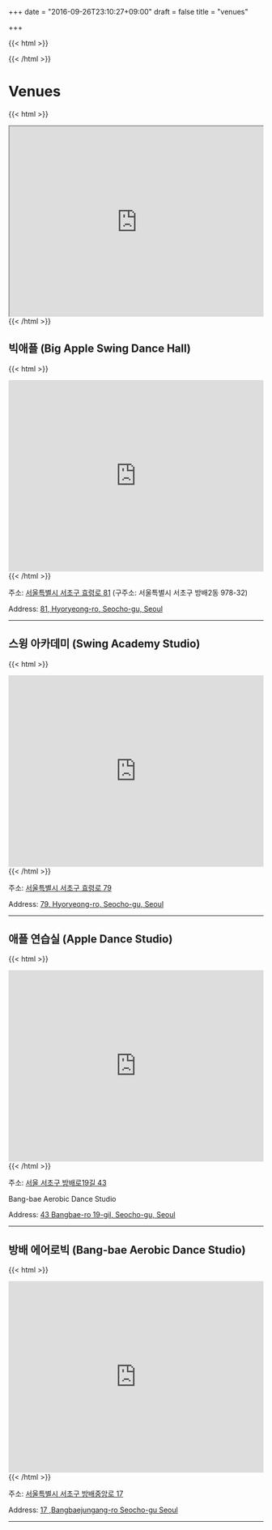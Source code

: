 +++
date = "2016-09-26T23:10:27+09:00"
draft = false
title = "venues"

+++

{{< html >}}
<style>
    .google-maps {
        position: relative;
        padding-bottom: 75%; // This is the aspect ratio
        height: 0;
        overflow: hidden;
    }
    .google-maps iframe {
        position: absolute;
        top: 0;
        left: 0;
        width: 100% !important;
        height: 100% !important;
    }
</style>
{{< /html >}}
# Venues

{{< html >}}
<div class="google-maps">
<iframe src="https://www.google.com/maps/d/embed?mid=1ubF19RP0otFgswhnK2oWBdNBWQk&hl=en" width="640" height="480"></iframe>
</div>
{{< /html >}}

## 빅애플 (Big Apple Swing Dance Hall)

{{< html >}}
<div class="google-maps">
<iframe src="https://www.google.com/maps/embed?pb=!1m14!1m8!1m3!1d12664.690933611391!2d126.993079!3d37.48025!3m2!1i1024!2i768!4f13.1!3m3!1m2!1s0x0%3A0xf0f8b5c010a0ccb2!2z67mFIOyVoO2UjOu5oCggQmlnIEFwcGxlIEJhcik!5e0!3m2!1sko!2skr!4v1474902897751" width="800" height="600" frameborder="0" style="border:0" allowfullscreen></iframe>
</div>
{{< /html >}}

주소: [서울특별시 서초구 효령로 81](https://goo.gl/maps/mVKFdfnLXew)
(구주소: 서울특별시 서초구 방배2동 978-32)

Address: [81, Hyoryeong-ro, Seocho-gu, Seoul](https://goo.gl/maps/mVKFdfnLXew)

------

## 스윙 아카데미 (Swing Academy Studio)

{{< html >}}
<div class="google-maps">
<iframe src="https://www.google.com/maps/embed?pb=!1m18!1m12!1m3!1d12664.708627679476!2d126.98417838134847!3d37.480145603540855!2m3!1f0!2f0!3f0!3m2!1i1024!2i768!4f13.1!3m3!1m2!1s0x357ca1ab756b6d8d%3A0x87960075b4d41cb0!2z7ISc7Jq47Yq567OE7IucIOyEnOy0iOq1rCDtmqjroLnroZwgNzk!5e0!3m2!1sko!2skr!4v1474903280164" width="800" height="600" frameborder="0" style="border:0" allowfullscreen></iframe>
</div>
{{< /html >}}

주소: [서울특별시 서초구 효령로 79](https://goo.gl/maps/KpQeiALPRBn)

Address: [79, Hyoryeong-ro, Seocho-gu, Seoul](https://goo.gl/maps/KpQeiALPRBn)

------

## 애플 연습실 (Apple Dance Studio)

{{< html >}}
<div class="google-maps">
<iframe src="https://www.google.com/maps/embed?pb=!1m18!1m12!1m3!1d25327.954949964227!2d126.97526920296492!3d37.48445925803643!2m3!1f0!2f0!3f0!3m2!1i1024!2i768!4f13.1!3m3!1m2!1s0x357ca1a9239c11e7%3A0x54ff4a96f29e89fd!2s43+Bangbae-ro+19-gil%2C+Seocho-gu%2C+Seoul!5e0!3m2!1sen!2skr!4v1474987157680" width="800" height="600" frameborder="0" style="border:0" allowfullscreen></iframe>
</div>
{{< /html >}}

주소: [서울 서초구 방배로19길 43](https://goo.gl/maps/ckkJcABLoHA2)

Bang-bae Aerobic Dance Studio

Address: [43 Bangbae-ro 19-gil, Seocho-gu, Seoul](https://goo.gl/maps/ckkJcABLoHA2)

------

## 방배 에어로빅 (Bang-bae Aerobic Dance Studio)

{{< html >}}
<div class="google-maps">
<iframe src="https://www.google.com/maps/embed?pb=!1m18!1m12!1m3!1d1583.0690537975715!2d126.99206687986286!3d37.48106717189942!2m3!1f0!2f0!3f0!3m2!1i1024!2i768!4f13.1!3m3!1m2!1s0x357ca1abecd086a5%3A0x7895aed66c0d93b8!2z7ISc7Jq47Yq567OE7IucIOyEnOy0iOq1rCDrsKnrsLDspJHslZnroZwgMTc!5e0!3m2!1sko!2skr!4v1474903399222" width="800" height="600" frameborder="0" style="border:0" allowfullscreen></iframe>
</div>
{{< /html >}}

주소: [서울특별시 서초구 방배중앙로 17](https://goo.gl/maps/Xys2818v2aC2)

Address: [17  ,Bangbaejungang-ro   Seocho-gu  Seoul](https://goo.gl/maps/Xys2818v2aC2)

------
